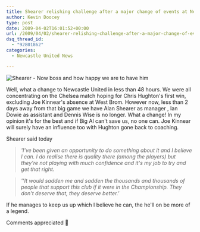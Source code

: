 ```yaml
---
title: Shearer relishing challenge after a major change of events at Newcastle
author: Kevin Doocey
type: post
date: 2009-04-02T16:01:52+00:00
url: /2009/04/02/shearer-relishing-challenge-after-a-major-change-of-events-at-newcastle/
dsq_thread_id:
  - "92801862"
categories:
  - Newcastle United News

---
```

![Shearer - Now boss and how happy we are to have him](http://newsimg.bbc.co.uk/media/images/40808000/jpg/_40808456_shearer_getty.jpg)

Well, what a change to Newcastle United in less than 48 hours. We were all concentrating on the Chelsea match hoping for Chris Hughton's first win, excluding Joe Kinnear's absence at West Brom. However now, less than 2 days away from that big game we have Alan Shearer as manager , Ian Dowie as assistant and Dennis Wise is no longer. What a change! In my opinion it's for the best and if Big Al can't save us, no one can. Joe Kinnear will surely have an influence too with Hughton gone back to coaching.

Shearer said today

> _'I've been given an opportunity to do something about it and I believe I can. I do realise there is quality there (among the players) but they're not playing with much confidence and it's my job to try and get that right._

> _''It would sadden me and sadden the thousands and thousands of people that support this club if it were in the Championship. They don't deserve that, they deserve better.'_

If he manages to keep us up which I believe he can, the he'll on be more of a legend.

Comments appreciated 🙂
